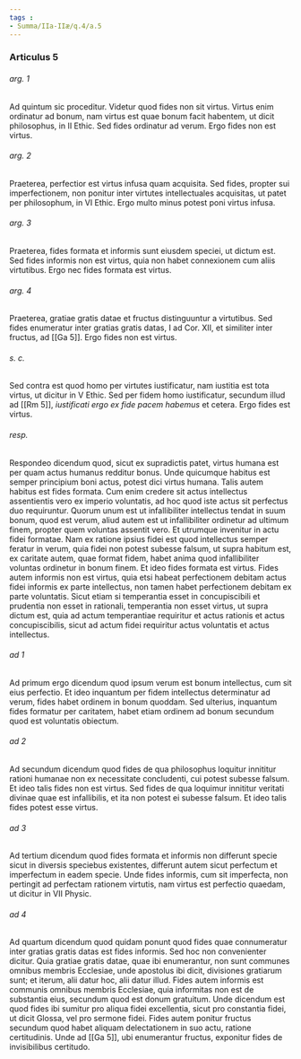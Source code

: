 ```yaml
---
tags : 
- Summa/IIa-IIæ/q.4/a.5
---
```


### Articulus 5

###### arg. 1
Ad quintum sic proceditur. Videtur quod fides non sit virtus. Virtus enim ordinatur ad bonum, nam virtus est quae bonum facit habentem, ut dicit philosophus, in II Ethic. Sed fides ordinatur ad verum. Ergo fides non est virtus.

###### arg. 2
Praeterea, perfectior est virtus infusa quam acquisita. Sed fides, propter sui imperfectionem, non ponitur inter virtutes intellectuales acquisitas, ut patet per philosophum, in VI Ethic. Ergo multo minus potest poni virtus infusa.

###### arg. 3
Praeterea, fides formata et informis sunt eiusdem speciei, ut dictum est. Sed fides informis non est virtus, quia non habet connexionem cum aliis virtutibus. Ergo nec fides formata est virtus.

###### arg. 4
Praeterea, gratiae gratis datae et fructus distinguuntur a virtutibus. Sed fides enumeratur inter gratias gratis datas, I ad Cor. XII, et similiter inter fructus, ad [[Ga 5]]. Ergo fides non est virtus.

###### s. c.
Sed contra est quod homo per virtutes iustificatur, nam iustitia est tota virtus, ut dicitur in V Ethic. Sed per fidem homo iustificatur, secundum illud ad [[Rm 5]], *iustificati ergo ex fide pacem habemus* et cetera. Ergo fides est virtus.

###### resp.
Respondeo dicendum quod, sicut ex supradictis patet, virtus humana est per quam actus humanus redditur bonus. Unde quicumque habitus est semper principium boni actus, potest dici virtus humana. Talis autem habitus est fides formata. Cum enim credere sit actus intellectus assentientis vero ex imperio voluntatis, ad hoc quod iste actus sit perfectus duo requiruntur. Quorum unum est ut infallibiliter intellectus tendat in suum bonum, quod est verum, aliud autem est ut infallibiliter ordinetur ad ultimum finem, propter quem voluntas assentit vero. Et utrumque invenitur in actu fidei formatae. Nam ex ratione ipsius fidei est quod intellectus semper feratur in verum, quia fidei non potest subesse falsum, ut supra habitum est, ex caritate autem, quae format fidem, habet anima quod infallibiliter voluntas ordinetur in bonum finem. Et ideo fides formata est virtus. Fides autem informis non est virtus, quia etsi habeat perfectionem debitam actus fidei informis ex parte intellectus, non tamen habet perfectionem debitam ex parte voluntatis. Sicut etiam si temperantia esset in concupiscibili et prudentia non esset in rationali, temperantia non esset virtus, ut supra dictum est, quia ad actum temperantiae requiritur et actus rationis et actus concupiscibilis, sicut ad actum fidei requiritur actus voluntatis et actus intellectus.

###### ad 1
Ad primum ergo dicendum quod ipsum verum est bonum intellectus, cum sit eius perfectio. Et ideo inquantum per fidem intellectus determinatur ad verum, fides habet ordinem in bonum quoddam. Sed ulterius, inquantum fides formatur per caritatem, habet etiam ordinem ad bonum secundum quod est voluntatis obiectum.

###### ad 2
Ad secundum dicendum quod fides de qua philosophus loquitur innititur rationi humanae non ex necessitate concludenti, cui potest subesse falsum. Et ideo talis fides non est virtus. Sed fides de qua loquimur innititur veritati divinae quae est infallibilis, et ita non potest ei subesse falsum. Et ideo talis fides potest esse virtus.

###### ad 3
Ad tertium dicendum quod fides formata et informis non differunt specie sicut in diversis speciebus existentes, differunt autem sicut perfectum et imperfectum in eadem specie. Unde fides informis, cum sit imperfecta, non pertingit ad perfectam rationem virtutis, nam virtus est perfectio quaedam, ut dicitur in VII Physic.

###### ad 4
Ad quartum dicendum quod quidam ponunt quod fides quae connumeratur inter gratias gratis datas est fides informis. Sed hoc non convenienter dicitur. Quia gratiae gratis datae, quae ibi enumerantur, non sunt communes omnibus membris Ecclesiae, unde apostolus ibi dicit, divisiones gratiarum sunt; et iterum, alii datur hoc, alii datur illud. Fides autem informis est communis omnibus membris Ecclesiae, quia informitas non est de substantia eius, secundum quod est donum gratuitum. Unde dicendum est quod fides ibi sumitur pro aliqua fidei excellentia, sicut pro constantia fidei, ut dicit Glossa, vel pro sermone fidei. Fides autem ponitur fructus secundum quod habet aliquam delectationem in suo actu, ratione certitudinis. Unde ad [[Ga 5]], ubi enumerantur fructus, exponitur fides de invisibilibus certitudo.

